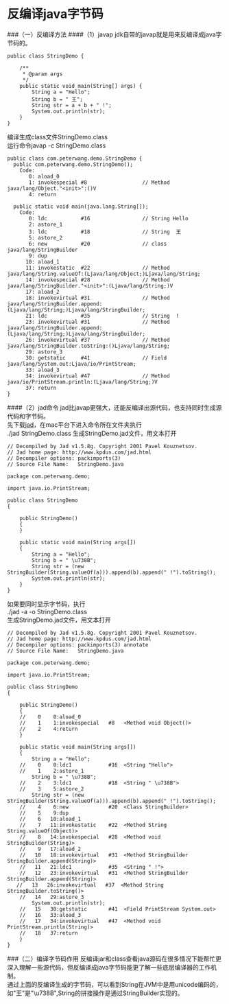 反编译java字节码
===
###（一）反编译方法
####（1）javap
jdk自带的javap就是用来反编译成java字节码的。

    public class StringDemo {

	    /**
	     * @param args
	     */
	    public static void main(String[] args) {
    		String a = "Hello";
	        String b = " 王";
	        String str = a + b + " !";
	        System.out.println(str);
	    }
    }
编译生成class文件StringDemo.class  
运行命令javap -c StringDemo.class

    public class com.peterwang.demo.StringDemo {
      public com.peterwang.demo.StringDemo();
        Code:
           0: aload_0       
           1: invokespecial #8                  // Method java/lang/Object."<init>":()V
           4: return        

      public static void main(java.lang.String[]);
        Code:
           0: ldc           #16                 // String Hello
           2: astore_1      
           3: ldc           #18                 // String  王
           5: astore_2      
           6: new           #20                 // class java/lang/StringBuilder
           9: dup           
          10: aload_1       
          11: invokestatic  #22                 // Method java/lang/String.valueOf:(Ljava/lang/Object;)Ljava/lang/String;
          14: invokespecial #28                 // Method java/lang/StringBuilder."<init>":(Ljava/lang/String;)V
          17: aload_2       
          18: invokevirtual #31                 // Method java/lang/StringBuilder.append:(Ljava/lang/String;)Ljava/lang/StringBuilder;
          21: ldc           #35                 // String  !
          23: invokevirtual #31                 // Method java/lang/StringBuilder.append:(Ljava/lang/String;)Ljava/lang/StringBuilder;
          26: invokevirtual #37                 // Method java/lang/StringBuilder.toString:()Ljava/lang/String;
          29: astore_3      
          30: getstatic     #41                 // Field java/lang/System.out:Ljava/io/PrintStream;
          33: aload_3       
          34: invokevirtual #47                 // Method java/io/PrintStream.println:(Ljava/lang/String;)V
          37: return        
    }
####（2）jad命令
jad比javap更强大，还能反编译出源代码，也支持同时生成源代码和字节码。  
先下载[jad](http://varaneckas.com/jad/)，在mac平台下进入命令所在文件夹执行  
./jad StringDemo.class
生成StringDemo.jad文件，用文本打开

    // Decompiled by Jad v1.5.8g. Copyright 2001 Pavel Kouznetsov.
    // Jad home page: http://www.kpdus.com/jad.html
    // Decompiler options: packimports(3) 
    // Source File Name:   StringDemo.java

    package com.peterwang.demo;

    import java.io.PrintStream;

    public class StringDemo
    {

        public StringDemo()
        {
        }

        public static void main(String args[])
        {
            String a = "Hello";
            String b = " \u738B";
            String str = (new StringBuilder(String.valueOf(a))).append(b).append(" !").toString();
            System.out.println(str);
        }
    }
如果要同时显示字节码，执行  
./jad -a -o StringDemo.class  
生成StringDemo.jad文件，用文本打开

    // Decompiled by Jad v1.5.8g. Copyright 2001 Pavel Kouznetsov.
    // Jad home page: http://www.kpdus.com/jad.html
    // Decompiler options: packimports(3) annotate 
    // Source File Name:   StringDemo.java

    package com.peterwang.demo;

    import java.io.PrintStream;

    public class StringDemo
    {

        public StringDemo()
        {
        //    0    0:aload_0         
        //    1    1:invokespecial   #8   <Method void Object()>
        //    2    4:return          
        }

        public static void main(String args[])
        {
            String a = "Hello";
        //    0    0:ldc1            #16  <String "Hello">
        //    1    2:astore_1        
            String b = " \u738B";
        //    2    3:ldc1            #18  <String " \u738B">
        //    3    5:astore_2        
            String str = (new StringBuilder(String.valueOf(a))).append(b).append(" !").toString();
        //    4    6:new             #20  <Class StringBuilder>
        //    5    9:dup             
        //    6   10:aload_1         
        //    7   11:invokestatic    #22  <Method String String.valueOf(Object)>
        //    8   14:invokespecial   #28  <Method void StringBuilder(String)>
        //    9   17:aload_2         
        //   10   18:invokevirtual   #31  <Method StringBuilder StringBuilder.append(String)>
        //   11   21:ldc1            #35  <String " !">
        //   12   23:invokevirtual   #31  <Method StringBuilder StringBuilder.append(String)>
       //   13   26:invokevirtual   #37  <Method String StringBuilder.toString()>
        //   14   29:astore_3        
            System.out.println(str);
        //   15   30:getstatic       #41  <Field PrintStream System.out>
        //   16   33:aload_3         
        //   17   34:invokevirtual   #47  <Method void PrintStream.println(String)>
        //   18   37:return          
        }
    }

###（二）编译字节码作用
反编译jar和class查看java源码在很多情况下能帮忙更深入理解一些源代码，但反编译成java字节码能更了解一些底层编译器的工作机制。  
通过上面的反编译生成的字节码，可以看到String在JVM中是用unicode编码的，如"王"是"\u738B",String的拼接操作是通过StringBuilder实现的。